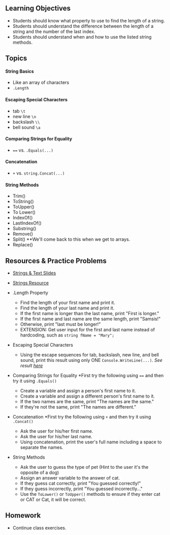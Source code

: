 ## Learning Objectives
- Students should know what property to use to find the length of a string.
- Students should understand the difference between the length of a string and the number of the last index.
- Students should understand when and how to use the listed string methods.

## Topics
#### String Basics
  - Like an array of characters
  - `.Length`

#### Escaping Special Characters
  - tab `\t`
  - new line `\n`
  - backslash `\\`
  - bell sound `\a`

#### Comparing Strings for Equality
  - `==` vs. `.Equals(...)`

#### Concatenation 
  - `+` vs. `string.Concat(...)`

#### String Methods
  - Trim()
  - ToString()
  - ToUpper()
  - To Lower()
  - IndexOf()
  - LastIndexOf()
  - Substring()
  - Remove()
  - Split() **We'll come back to this when we get to arrays.
  - Replace()

## Resources & Practice Problems
- [Strings & Text Slides](https://docs.google.com/presentation/d/1s_6Fv0zKtNI53nvYdnBS-8ywgEkvuoWlwcR5JikHE4g/edit?usp=sharing)
- [Strings Resource](http://www.completecsharptutorial.com/csharp-articles/csharp-string-function/)

- .Length Property
  - Find the length of your first name and print it.
  - Find the length of your last name and print it.
  - If the first name is longer than the last name, print "First is longer."
  - If the first name and last name are the same length, print "Samsis!"
  - Otherwise, print "last must be longer!"
  - EXTENSION: Get user input for the first and last name instead of hardcoding, such as `string fName = "Mary";`
  
- Escaping Special Characters
  - Using the escape sequences for tab, backslash, new line, and bell sound, print this result using only ONE `Console.WriteLine(...)`.
  *See result [here](https://github.com/WeCanCodeIT/WCCI-Spring2017-CLE/blob/master/Images/CharacterEscaping.png)*

- Comparing Strings for Equality
  *First try the following using `==` and then try it using `.Equals()`
  - Create a variable and assign a person's first name to it.
  - Create a variable and assign a different person's first name to it.
  - If the two names are the same, print "The names are the same."
  - If they're not the same, print "The names are different."

- Concatenation 
  *First try the following using `+` and then try it using `.Concat()`

  - Ask the user for his/her first name.
  - Ask the user for his/her last name.
  - Using concatenation, print the user's full name including a space to separate the names.
  
- String Methods
  - Ask the user to guess the type of pet (Hint to the user it's the opposite of a dog)
  - Assign an answer variable to the answer of cat.
  - If they guess cat correctly, print "You guessed correctly!"
  - If they guess incorrectly, print "You guessed incorrectly..."
  - Use the `ToLower()` or `ToUpper()` methods to ensure if they enter cat or CAT or Cat, it will be correct.


## Homework
- Continue class exercises.
